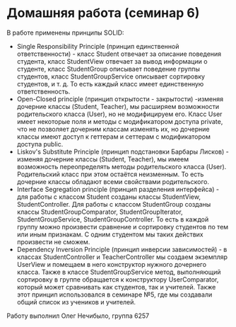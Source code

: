 # Домашняя работа (семинар 6)
В работе применены принципы SOLID:

* Single Responsibility Principle (принцип единственной ответственности) - 
класс Student отвечает за описание поведения студента, класс StudentView 
отвечает за вывод информации о студенте, класс StudentGroup описывает поведение 
группы студентов, класс StudentGroupService описывает сортировку студентов, 
и т. д. То есть каждый класс имеет единственную ответственность.
* Open-Closed principle (принцип открытости - закрытости) -изменяя дочерние 
классы (Student, Teacher), мы расширяем возможности
родительского класса (User), но не модифицируем его.  Класс User имеет 
некоторые поля и методы с модификатором доступа private, что
не позволяет дочерним классам изменять их, но дочерние классы имеют доступ к
геттерам и сеттерам с модификатором доступа public. 
* Liskov's Substitute Principle (принцип подстановки Барбары Лисков) -
изменяя дочерние классы (Student, Teacher), мы имеем возможность переопределять 
методы родительского класса (User). Родительский класс при этом остаётся 
неизменным. То есть дочерние классы обладают всеми свойствами родительского.
* Interface Segregation principle (принцип разделения интерфейса) - для работы 
с классом Student созданы классы StudentView, StudentController. Для работы 
с классом StudentGroup созданы классы StudentGroupComparator, StudentGroupIterator, 
StudentGroupService, StudentGroupController. То есть в каждой группу можно 
произвести сравнение и сортировку студентов по тем или иным признакам. С одним 
студентом мы таких действих произвести не сможем.
* Dependency Inversion Principle (принцип инверсии зависимостей) - 
в классах StudentController и TeacherController мы создаем экземпляр UserView 
и помещаем в него конструктор нужного дочернего класса. Также в классе 
StudentGroupService метод, выполняющий сортировку в группе обращается к 
конструктору UserComparator, который может сравнивать как студентов, так и 
учителей. 
Также этот принцип использовался в семинаре №5, где мы создавали общий список 
из учеников и учителей.

Работу выполнил Олег Нечибыло,  группа 6257